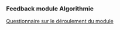 ### Feedback module Algorithmie

[Questionnaire sur le déroulement du module](https://form.dragnsurvey.com/survey/r/34be596b)